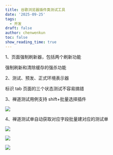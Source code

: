 ```yaml
---
title: 谷歌浏览器插件类测试工具
date: '2025-09-25'
tags:
  - 开发
draft: false
author: chenwenkun
toc: false
show_reading_time: true
---
```

1、页面强制刷新器，包括两个刷新功能

强制刷新和清除缓存的强杀功能

2、测试、预发、正式环境表示器

标识 tab 页面的三个状态测试不容易搞错

3、禅道测试用例支持 shift+批量选择插件

![](https://prod-files-secure.s3.us-west-2.amazonaws.com/c205fb54-92b2-4987-8be3-972b67d27acc/7ca8990d-2ef0-4ad6-8256-c807dbb8b3d5/image.png?X-Amz-Algorithm=AWS4-HMAC-SHA256&X-Amz-Content-Sha256=UNSIGNED-PAYLOAD&X-Amz-Credential=ASIAZI2LB466QRBPGRN6%2F20251013%2Fus-west-2%2Fs3%2Faws4_request&X-Amz-Date=20251013T181510Z&X-Amz-Expires=3600&X-Amz-Security-Token=IQoJb3JpZ2luX2VjEKL%2F%2F%2F%2F%2F%2F%2F%2F%2F%2FwEaCXVzLXdlc3QtMiJIMEYCIQCGWowJqiwyvbaVhyoUh3duW%2F1NNKUwq3G%2B71bv7qoUZQIhAPWAjPOplu3nuKYJg3uon%2B8NnDzt%2FOOQ1O4o6jM%2Fd4vKKv8DCEoQABoMNjM3NDIzMTgzODA1IgxZutFb5o5h2ya7F24q3AOjiMQ%2BbpQx6VdYy%2FXyqirqHqPkiYNGdR6AnSslEmLFw0TWRh929rZfq3dyqPdz4FmOYHsVA3S73xDd%2FaFURcdEuWHPWrFG8U2HyBqi4RiU8lE8851L2xyAHcPR%2F4%2FfBko4dUPN6Cgoekzf889R8h2IwKX1e%2F%2BnjQxZS%2BJhohr%2Fj%2FG8TpF9KxRQHqVzLliNwUckmEGIdpfo4BbommKrXFsTLBfiJ%2FXB1ZJ3TL%2BxI9olZqaW%2Bag3sEkGDbBJ19nmXuhWEtfSOmdnI70msMLYpg8Nb4pm4x6v1oauJr2raLD2VVAr9%2FX%2F6Psgx%2F%2FzMHppagIyqUeEV8SvCC1zBeRFahmk0YNf70M7eNVPSpqiP74EOqHjoyB7vXLN%2BERylJJtm4baY1xR040NX0ydzjDSfsWpqmC21weHJ7Da89pRRfzAgu77ViEKy0ZpTwzmeyJcfvrJsUg51UIJqdN8iv7Nxy1SXMlxu3hyOhBrab%2BninsfW7PJJnr36bIwKJP5yMNE1zE2kuAAI0J1cTBVe0jMldS9UFHlpL0ZMTbG07%2FALY4CU63YtilL3msPnxKu7M9vVO%2Fu1tojAtNKLgVlh9VPG1B8TIyeBB%2FTLl%2BgulfS7moWIynepBzUSjlbkffBiTC%2B6bTHBjqkAeDs4k7Syp%2FEPHReSHMNsW5X42ciR12ROySH%2Fg0%2FjKUv6rbN5CLePShpqkMVvG4eg1%2FhwCsHJHp8SJQgTeIrSMi4LjNUNxIlhd982%2FwDApotw5yfzCjghkLTGRFXEyFPTHB2SLuZrdWUnoV21NwhtUZx%2FrFkTOGwzgLBJGWmgZbiFRoUKJ8wmjC4e%2FXNOVPiWXKFUqVKQsGSvZl%2Be1thfn6dm7y2&X-Amz-Signature=d57354b8887ac5da421fa25090e45b7464bf89211f350b1e7b0bfce32d9d98e3&X-Amz-SignedHeaders=host&x-amz-checksum-mode=ENABLED&x-id=GetObject)

4、禅道测试单自动获取对应字段批量建对应的测试单

![](https://prod-files-secure.s3.us-west-2.amazonaws.com/c205fb54-92b2-4987-8be3-972b67d27acc/1ea39b01-dd1c-4a56-bb09-4fe87447f5c7/image.png?X-Amz-Algorithm=AWS4-HMAC-SHA256&X-Amz-Content-Sha256=UNSIGNED-PAYLOAD&X-Amz-Credential=ASIAZI2LB466QRBPGRN6%2F20251013%2Fus-west-2%2Fs3%2Faws4_request&X-Amz-Date=20251013T181510Z&X-Amz-Expires=3600&X-Amz-Security-Token=IQoJb3JpZ2luX2VjEKL%2F%2F%2F%2F%2F%2F%2F%2F%2F%2FwEaCXVzLXdlc3QtMiJIMEYCIQCGWowJqiwyvbaVhyoUh3duW%2F1NNKUwq3G%2B71bv7qoUZQIhAPWAjPOplu3nuKYJg3uon%2B8NnDzt%2FOOQ1O4o6jM%2Fd4vKKv8DCEoQABoMNjM3NDIzMTgzODA1IgxZutFb5o5h2ya7F24q3AOjiMQ%2BbpQx6VdYy%2FXyqirqHqPkiYNGdR6AnSslEmLFw0TWRh929rZfq3dyqPdz4FmOYHsVA3S73xDd%2FaFURcdEuWHPWrFG8U2HyBqi4RiU8lE8851L2xyAHcPR%2F4%2FfBko4dUPN6Cgoekzf889R8h2IwKX1e%2F%2BnjQxZS%2BJhohr%2Fj%2FG8TpF9KxRQHqVzLliNwUckmEGIdpfo4BbommKrXFsTLBfiJ%2FXB1ZJ3TL%2BxI9olZqaW%2Bag3sEkGDbBJ19nmXuhWEtfSOmdnI70msMLYpg8Nb4pm4x6v1oauJr2raLD2VVAr9%2FX%2F6Psgx%2F%2FzMHppagIyqUeEV8SvCC1zBeRFahmk0YNf70M7eNVPSpqiP74EOqHjoyB7vXLN%2BERylJJtm4baY1xR040NX0ydzjDSfsWpqmC21weHJ7Da89pRRfzAgu77ViEKy0ZpTwzmeyJcfvrJsUg51UIJqdN8iv7Nxy1SXMlxu3hyOhBrab%2BninsfW7PJJnr36bIwKJP5yMNE1zE2kuAAI0J1cTBVe0jMldS9UFHlpL0ZMTbG07%2FALY4CU63YtilL3msPnxKu7M9vVO%2Fu1tojAtNKLgVlh9VPG1B8TIyeBB%2FTLl%2BgulfS7moWIynepBzUSjlbkffBiTC%2B6bTHBjqkAeDs4k7Syp%2FEPHReSHMNsW5X42ciR12ROySH%2Fg0%2FjKUv6rbN5CLePShpqkMVvG4eg1%2FhwCsHJHp8SJQgTeIrSMi4LjNUNxIlhd982%2FwDApotw5yfzCjghkLTGRFXEyFPTHB2SLuZrdWUnoV21NwhtUZx%2FrFkTOGwzgLBJGWmgZbiFRoUKJ8wmjC4e%2FXNOVPiWXKFUqVKQsGSvZl%2Be1thfn6dm7y2&X-Amz-Signature=88847191927bb70ff6bc1894b5849d8564accb513d45af8dab3cbe5a13629feb&X-Amz-SignedHeaders=host&x-amz-checksum-mode=ENABLED&x-id=GetObject)

![](https://prod-files-secure.s3.us-west-2.amazonaws.com/c205fb54-92b2-4987-8be3-972b67d27acc/fa727f1d-546c-42aa-9508-d8d3d1275bcd/image.png?X-Amz-Algorithm=AWS4-HMAC-SHA256&X-Amz-Content-Sha256=UNSIGNED-PAYLOAD&X-Amz-Credential=ASIAZI2LB466QRBPGRN6%2F20251013%2Fus-west-2%2Fs3%2Faws4_request&X-Amz-Date=20251013T181510Z&X-Amz-Expires=3600&X-Amz-Security-Token=IQoJb3JpZ2luX2VjEKL%2F%2F%2F%2F%2F%2F%2F%2F%2F%2FwEaCXVzLXdlc3QtMiJIMEYCIQCGWowJqiwyvbaVhyoUh3duW%2F1NNKUwq3G%2B71bv7qoUZQIhAPWAjPOplu3nuKYJg3uon%2B8NnDzt%2FOOQ1O4o6jM%2Fd4vKKv8DCEoQABoMNjM3NDIzMTgzODA1IgxZutFb5o5h2ya7F24q3AOjiMQ%2BbpQx6VdYy%2FXyqirqHqPkiYNGdR6AnSslEmLFw0TWRh929rZfq3dyqPdz4FmOYHsVA3S73xDd%2FaFURcdEuWHPWrFG8U2HyBqi4RiU8lE8851L2xyAHcPR%2F4%2FfBko4dUPN6Cgoekzf889R8h2IwKX1e%2F%2BnjQxZS%2BJhohr%2Fj%2FG8TpF9KxRQHqVzLliNwUckmEGIdpfo4BbommKrXFsTLBfiJ%2FXB1ZJ3TL%2BxI9olZqaW%2Bag3sEkGDbBJ19nmXuhWEtfSOmdnI70msMLYpg8Nb4pm4x6v1oauJr2raLD2VVAr9%2FX%2F6Psgx%2F%2FzMHppagIyqUeEV8SvCC1zBeRFahmk0YNf70M7eNVPSpqiP74EOqHjoyB7vXLN%2BERylJJtm4baY1xR040NX0ydzjDSfsWpqmC21weHJ7Da89pRRfzAgu77ViEKy0ZpTwzmeyJcfvrJsUg51UIJqdN8iv7Nxy1SXMlxu3hyOhBrab%2BninsfW7PJJnr36bIwKJP5yMNE1zE2kuAAI0J1cTBVe0jMldS9UFHlpL0ZMTbG07%2FALY4CU63YtilL3msPnxKu7M9vVO%2Fu1tojAtNKLgVlh9VPG1B8TIyeBB%2FTLl%2BgulfS7moWIynepBzUSjlbkffBiTC%2B6bTHBjqkAeDs4k7Syp%2FEPHReSHMNsW5X42ciR12ROySH%2Fg0%2FjKUv6rbN5CLePShpqkMVvG4eg1%2FhwCsHJHp8SJQgTeIrSMi4LjNUNxIlhd982%2FwDApotw5yfzCjghkLTGRFXEyFPTHB2SLuZrdWUnoV21NwhtUZx%2FrFkTOGwzgLBJGWmgZbiFRoUKJ8wmjC4e%2FXNOVPiWXKFUqVKQsGSvZl%2Be1thfn6dm7y2&X-Amz-Signature=707b655091b7b916a933113ae71a9e611a56284c3895dcc06f6de56fb5a38c55&X-Amz-SignedHeaders=host&x-amz-checksum-mode=ENABLED&x-id=GetObject)

![](https://prod-files-secure.s3.us-west-2.amazonaws.com/c205fb54-92b2-4987-8be3-972b67d27acc/2a374ca8-3be3-4978-8ee1-2331f1db0267/image.png?X-Amz-Algorithm=AWS4-HMAC-SHA256&X-Amz-Content-Sha256=UNSIGNED-PAYLOAD&X-Amz-Credential=ASIAZI2LB466QRBPGRN6%2F20251013%2Fus-west-2%2Fs3%2Faws4_request&X-Amz-Date=20251013T181510Z&X-Amz-Expires=3600&X-Amz-Security-Token=IQoJb3JpZ2luX2VjEKL%2F%2F%2F%2F%2F%2F%2F%2F%2F%2FwEaCXVzLXdlc3QtMiJIMEYCIQCGWowJqiwyvbaVhyoUh3duW%2F1NNKUwq3G%2B71bv7qoUZQIhAPWAjPOplu3nuKYJg3uon%2B8NnDzt%2FOOQ1O4o6jM%2Fd4vKKv8DCEoQABoMNjM3NDIzMTgzODA1IgxZutFb5o5h2ya7F24q3AOjiMQ%2BbpQx6VdYy%2FXyqirqHqPkiYNGdR6AnSslEmLFw0TWRh929rZfq3dyqPdz4FmOYHsVA3S73xDd%2FaFURcdEuWHPWrFG8U2HyBqi4RiU8lE8851L2xyAHcPR%2F4%2FfBko4dUPN6Cgoekzf889R8h2IwKX1e%2F%2BnjQxZS%2BJhohr%2Fj%2FG8TpF9KxRQHqVzLliNwUckmEGIdpfo4BbommKrXFsTLBfiJ%2FXB1ZJ3TL%2BxI9olZqaW%2Bag3sEkGDbBJ19nmXuhWEtfSOmdnI70msMLYpg8Nb4pm4x6v1oauJr2raLD2VVAr9%2FX%2F6Psgx%2F%2FzMHppagIyqUeEV8SvCC1zBeRFahmk0YNf70M7eNVPSpqiP74EOqHjoyB7vXLN%2BERylJJtm4baY1xR040NX0ydzjDSfsWpqmC21weHJ7Da89pRRfzAgu77ViEKy0ZpTwzmeyJcfvrJsUg51UIJqdN8iv7Nxy1SXMlxu3hyOhBrab%2BninsfW7PJJnr36bIwKJP5yMNE1zE2kuAAI0J1cTBVe0jMldS9UFHlpL0ZMTbG07%2FALY4CU63YtilL3msPnxKu7M9vVO%2Fu1tojAtNKLgVlh9VPG1B8TIyeBB%2FTLl%2BgulfS7moWIynepBzUSjlbkffBiTC%2B6bTHBjqkAeDs4k7Syp%2FEPHReSHMNsW5X42ciR12ROySH%2Fg0%2FjKUv6rbN5CLePShpqkMVvG4eg1%2FhwCsHJHp8SJQgTeIrSMi4LjNUNxIlhd982%2FwDApotw5yfzCjghkLTGRFXEyFPTHB2SLuZrdWUnoV21NwhtUZx%2FrFkTOGwzgLBJGWmgZbiFRoUKJ8wmjC4e%2FXNOVPiWXKFUqVKQsGSvZl%2Be1thfn6dm7y2&X-Amz-Signature=6854449497246963849d7939933d61eb16684041e4bdf8bb00cb728be9d6813b&X-Amz-SignedHeaders=host&x-amz-checksum-mode=ENABLED&x-id=GetObject)
